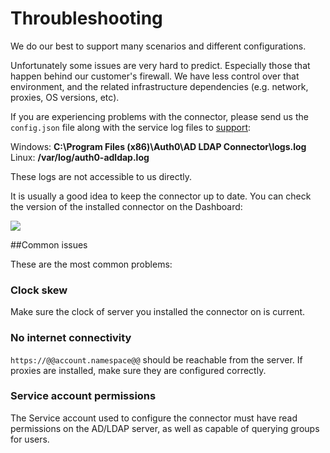# Throubleshooting

We do our best to support many scenarios and different configurations.

Unfortunately some issues are very hard to predict. Especially those that happen behind our customer's firewall. We have less control over that environment, and the related infrastructure dependencies (e.g. network, proxies, OS versions, etc).

If you are experiencing problems with the connector, please send us the `config.json` file along with the service log files to [support](mailto:support@auth0.com):

Windows: **C:\Program Files (x86)\Auth0\AD LDAP Connector\logs.log**
Linux: **/var/log/auth0-adldap.log**

These logs are not accessible to us directly.

It is usually a good idea to keep the connector up to date. You can check the version of the installed connector on the Dashboard:

![](https://cdn.auth0.com/docs/img/adldap-connector-version.png)


##Common issues

These are the most common problems:

### Clock skew 
Make sure the clock of server you installed the connector on is current.

### No internet connectivity
`https://@@account.namespace@@` should be reachable from the server. If proxies are installed, make sure they are configured correctly.

### Service account permissions
The Service account used to configure the connector must have read permissions on the AD/LDAP server, as well as capable of querying groups for users.
